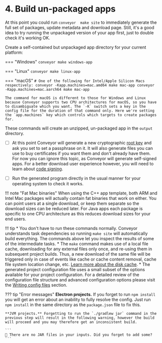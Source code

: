 # 4. Build un-packaged apps

At this point you could run `conveyor  make site` to immediately generate the full set of packages, update metadata and download page. Still, it's a good idea to try running the unpackaged version of your app first, just to double check it's working OK.

Create a self-contained but unpackaged app directory for your current platform:

=== "Windows"
    ```
    conveyor make windows-app
    ```

=== "Linux"
    ```
    conveyor make linux-app
    ```
    
=== "macOS"
    ```
    # One of the following for Intel/Apple Silicon Macs respectively:
    conveyor -Kapp.machines=mac.amd64 make mac-app
    conveyor -Kapp.machines=mac.aarch64 make mac-app
    ```
    
    The command for macOS is different to those for Windows and Linux because Conveyor supports two CPU architectures for macOS, so you have to disambiguate which you want. The `-K` switch sets a key in the config file for the duration of that command only. Here we're setting the `app.machines` key which controls which targets to create packages for.

These commands will create an unzipped, un-packaged app in the `output` directory.

* [ ] At this point Conveyor will generate a new cryptographic [root key](../../configs/keys-and-certificates.md) and ask you set to set a passphrase on it. It will also generate files you can use to buy certificates if you want them and don't already have them. For now you can ignore this topic, as Conveyor will generate self-signed apps. For a better download user experience however, you will need to learn about [code signing](../../configs/keys-and-certificates.md). 

* [ ] Run the generated program directly in the usual manner for your operating system to check it works.

!!! note "Fat Mac binaries"
    When using the C++ app template, both ARM and Intel Mac packages will actually contain fat binaries that work on either. You can point users at a single download, or keep them separate so the download sizes can be reduced later. For Java apps each package is specific to one CPU architecture as this reduces download sizes for your end users.

!!! tip
    * You don't have to run these commands normally. Conveyor understands task dependencies so running `make site` will automatically build everything. The commands above let you inspect the results of some of the intermediate tasks.
    * The `make` command makes use of a local file cache, downloading for any external files only once, and re-using them in subsequent project builds. Thus, a new download of the same file will be triggered only in case of events like cache or cache content removal, cache file system location change, etc. [Learn more about the disk cache](../../running.md#the-cache).
    * The generated project configuration file uses a small subset of the options available for your project configuration. For a detailed review of the configuration file structure and advanced configuration options please visit the [Writing config files](../../configs/index.md) section.


??? tip "Error messages"
    **Electron projects.** If you forget to run `npm install` you will get an error about an inability to fully resolve the config. Just run `npm install` in the same directory as the `package.json` file to fix this.

    **JVM projects.** Forgetting to run the `./gradlew jar` command in the previous step will result in the following warning, however the build will proceed and you may therefore get an inconsistent build.
    
    ```
    🔔 There are no JAR files in your inputs. Did you forget to add some?
    ```

<script>var tutorialSection = 4;</script>
